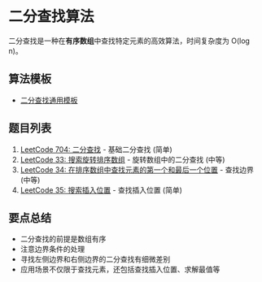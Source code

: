 # 二分查找算法

二分查找是一种在**有序数组**中查找特定元素的高效算法，时间复杂度为 O(log n)。

## 算法模板

- [二分查找通用模板](../algorithms/binary-search/binary-search-template.md)

## 题目列表

1. [LeetCode 704: 二分查找](../algorithms/binary-search/704-binary-search.md) - 基础二分查找 (简单)
2. [LeetCode 33: 搜索旋转排序数组](../algorithms/binary-search/33-search-in-rotated-sorted-array.md) - 旋转数组中的二分查找 (中等)
3. [LeetCode 34: 在排序数组中查找元素的第一个和最后一个位置](../algorithms/binary-search/34-find-first-and-last-position.md) - 查找边界 (中等)
4. [LeetCode 35: 搜索插入位置](../algorithms/binary-search/35-search-insert-position.md) - 查找插入位置 (简单)

## 要点总结

- 二分查找的前提是数组有序
- 注意边界条件的处理
- 寻找左侧边界和右侧边界的二分查找有细微差别
- 应用场景不仅限于查找元素，还包括查找插入位置、求解最值等
